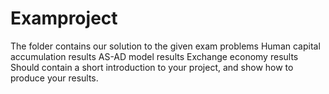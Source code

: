 # Examproject

The folder contains our solution to the given exam problems
Human capital accumulation
results
AS-AD model
results
Exchange economy
results
Should contain a short introduction to your project, and show how to produce your results.
